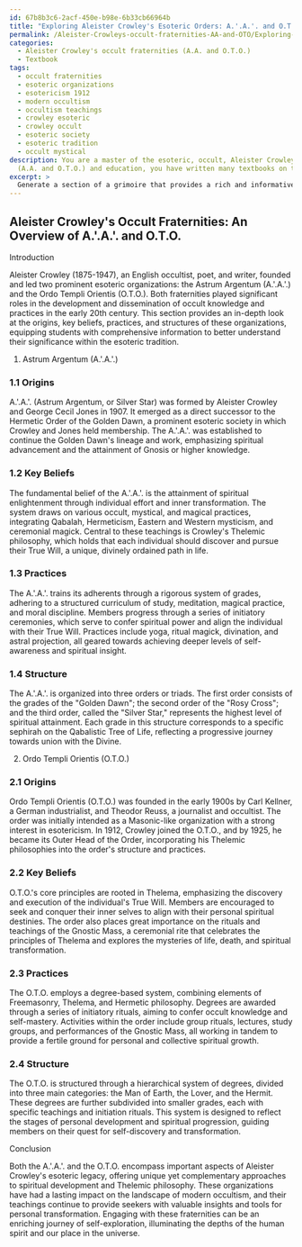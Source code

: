 ```yaml
---
id: 67b8b3c6-2acf-450e-b98e-6b33cb66964b
title: "Exploring Aleister Crowley's Esoteric Orders: A.'.A.'. and O.T.O."
permalink: /Aleister-Crowleys-occult-fraternities-AA-and-OTO/Exploring-Aleister-Crowleys-Esoteric-Orders-AA-and-OTO/
categories:
  - Aleister Crowley's occult fraternities (A.A. and O.T.O.)
  - Textbook
tags:
  - occult fraternities
  - esoteric organizations
  - esotericism 1912
  - modern occultism
  - occultism teachings
  - crowley esoteric
  - crowley occult
  - esoteric society
  - esoteric tradition
  - occult mystical
description: You are a master of the esoteric, occult, Aleister Crowley's occult fraternities
  (A.A. and O.T.O.) and education, you have written many textbooks on the subject in ways that provide students with rich and deep understanding of the subject. You are being asked to write textbook-like sections on a topic and you do it with full context, explainability, and reliability in accuracy to the true facts of the topic at hand, in a textbook style that a student would easily be able to learn from, in a rich, engaging, and contextual way. Always include relevant context (such as formulas and history), related concepts, and in a way that someone can gain deep insights from.
excerpt: > 
  Generate a section of a grimoire that provides a rich and informative overview of Aleister Crowley's occult fraternities, the A.'.A.'. (Astrum Argentum) and the Ordo Templi Orientis (O.T.O.), discussing their origins, key beliefs, practices, and structures, so that a student can gain deep knowledge and understanding of these esoteric organizations.
---
```


## Aleister Crowley's Occult Fraternities: An Overview of A.'.A.'. and O.T.O.

Introduction

Aleister Crowley (1875-1947), an English occultist, poet, and writer, founded and led two prominent esoteric organizations: the Astrum Argentum (A.'.A.'.) and the Ordo Templi Orientis (O.T.O.). Both fraternities played significant roles in the development and dissemination of occult knowledge and practices in the early 20th century. This section provides an in-depth look at the origins, key beliefs, practices, and structures of these organizations, equipping students with comprehensive information to better understand their significance within the esoteric tradition.

1. Astrum Argentum (A.'.A.'.)

### 1.1 Origins

A.'.A.'. (Astrum Argentum, or Silver Star) was formed by Aleister Crowley and George Cecil Jones in 1907. It emerged as a direct successor to the Hermetic Order of the Golden Dawn, a prominent esoteric society in which Crowley and Jones held membership. The A.'.A.'. was established to continue the Golden Dawn's lineage and work, emphasizing spiritual advancement and the attainment of Gnosis or higher knowledge.

### 1.2 Key Beliefs

The fundamental belief of the A.'.A.'. is the attainment of spiritual enlightenment through individual effort and inner transformation. The system draws on various occult, mystical, and magical practices, integrating Qabalah, Hermeticism, Eastern and Western mysticism, and ceremonial magick. Central to these teachings is Crowley's Thelemic philosophy, which holds that each individual should discover and pursue their True Will, a unique, divinely ordained path in life.

### 1.3 Practices

The A.'.A.'. trains its adherents through a rigorous system of grades, adhering to a structured curriculum of study, meditation, magical practice, and moral discipline. Members progress through a series of initiatory ceremonies, which serve to confer spiritual power and align the individual with their True Will. Practices include yoga, ritual magick, divination, and astral projection, all geared towards achieving deeper levels of self-awareness and spiritual insight.

### 1.4 Structure

The A.'.A.'. is organized into three orders or triads. The first order consists of the grades of the "Golden Dawn"; the second order of the "Rosy Cross"; and the third order, called the "Silver Star," represents the highest level of spiritual attainment. Each grade in this structure corresponds to a specific sephirah on the Qabalistic Tree of Life, reflecting a progressive journey towards union with the Divine.

2. Ordo Templi Orientis (O.T.O.)

### 2.1 Origins

Ordo Templi Orientis (O.T.O.) was founded in the early 1900s by Carl Kellner, a German industrialist, and Theodor Reuss, a journalist and occultist. The order was initially intended as a Masonic-like organization with a strong interest in esotericism. In 1912, Crowley joined the O.T.O., and by 1925, he became its Outer Head of the Order, incorporating his Thelemic philosophies into the order's structure and practices.

### 2.2 Key Beliefs

O.T.O.'s core principles are rooted in Thelema, emphasizing the discovery and execution of the individual's True Will. Members are encouraged to seek and conquer their inner selves to align with their personal spiritual destinies. The order also places great importance on the rituals and teachings of the Gnostic Mass, a ceremonial rite that celebrates the principles of Thelema and explores the mysteries of life, death, and spiritual transformation.

### 2.3 Practices

The O.T.O. employs a degree-based system, combining elements of Freemasonry, Thelema, and Hermetic philosophy. Degrees are awarded through a series of initiatory rituals, aiming to confer occult knowledge and self-mastery. Activities within the order include group rituals, lectures, study groups, and performances of the Gnostic Mass, all working in tandem to provide a fertile ground for personal and collective spiritual growth.

### 2.4 Structure

The O.T.O. is structured through a hierarchical system of degrees, divided into three main categories: the Man of Earth, the Lover, and the Hermit. These degrees are further subdivided into smaller grades, each with specific teachings and initiation rituals. This system is designed to reflect the stages of personal development and spiritual progression, guiding members on their quest for self-discovery and transformation.

Conclusion

Both the A.'.A.'. and the O.T.O. encompass important aspects of Aleister Crowley's esoteric legacy, offering unique yet complementary approaches to spiritual development and Thelemic philosophy. These organizations have had a lasting impact on the landscape of modern occultism, and their teachings continue to provide seekers with valuable insights and tools for personal transformation. Engaging with these fraternities can be an enriching journey of self-exploration, illuminating the depths of the human spirit and our place in the universe.
